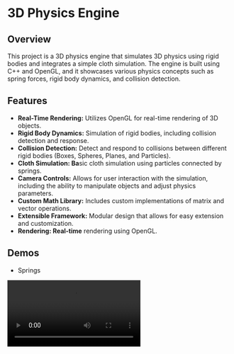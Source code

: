 # 3D Physics Engine
## Overview

This project is a 3D physics engine that simulates 3D physics using rigid bodies and integrates a simple cloth simulation. The engine is built using C++ and OpenGL, and it showcases various physics concepts such as spring forces, rigid body dynamics, and collision detection.

## Features

- **Real-Time Rendering:** Utilizes OpenGL for real-time rendering of 3D objects.
- **Rigid Body Dynamics:** Simulation of rigid bodies, including collision detection and response.
- **Collision Detection:** Detect and respond to collisions between different rigid bodies (Boxes, Spheres, Planes, and Particles).
- **Cloth Simulation: Ba**sic cloth simulation using particles connected by springs.
- **Camera Controls:** Allows for user interaction with the simulation, including the ability to manipulate objects and adjust physics parameters.
- **Custom Math Library:** Includes custom implementations of matrix and vector operations.
- **Extensible Framework:** Modular design that allows for easy extension and customization.
- **Rendering: Real-time** rendering using OpenGL.

## Demos
- Springs
<video src="https://github.com/Ahm3dGI1/3D-Physics-Engine/assets/85696822/cec41150-6f0c-4688-9353-923f2963c3f1" width="300" />
- Cloth Simulation
<video src="https://github.com/Ahm3dGI1/3D-Physics-Engine/assets/85696822/cf448ac5-c26b-432b-bb25-da0dd2783a27" width="300" />
- Rigid body physics
<video src="https://github.com/Ahm3dGI1/3D-Physics-Engine/assets/85696822/bf573b02-3184-4848-bcea-13aa0665dd25" width="300" />
- Ico Spheres with different subdivision levels
<video src="https://github.com/Ahm3dGI1/3D-Physics-Engine/assets/85696822/53ccef04-9d74-4025-84a9-13696e7f1775" width="300" />


## Getting Started
### Prerequisites

- C++ compiler (e.g., g++, clang++)
- OpenGL
- CMake
- GLFW

### Build Instructions
I'm working on adding a GUI that allows for a sandbox mode so that the user can experiment with whatever they want and run demos easily, but it's not available yet. So, to build custom scenes you can edit the main.cpp file in the src folder using functions and datatypes mentioned in the next section.

## Usage
### Controls
 
 - W/A/S/D: Move the camera
 - Mouse: Rotate the camera
 - Space: Apply a force to the selected object (in specific demos)
 - R: Reset the simulation

### Building Scenes 
- To build custom scenes, you can modify the main.cpp file. The current main.cpp is an example of how to set up a basic scene with physics objects, camera controls, and collision handling.

- To add new physics objects, use the PhysicsObject class and specify the shape, position, mass, and restitution coefficient. For example:

```cpp
                                    // Box Shape        // position      // Mass and damping
objects.push_back(PhysicsObject(make_unique<Box>(), Vec3(0.0f, 10.0f, 0.0f), 5.0f, .7f));
                // Sphere of radius 1 and 3 subdivisions        // Position    // Mass and Damping
objects.push_back(PhysicsObject(make_unique<Sphere>(1.0, 3), Vec3(5.0f, 10.0f, 0.0f), 5.0f, .7f));
```

- Or you can add cloth or spring objects using:
```cpp
        // Length, width, spacing, flexibility, mass, position
Cloth cloth(10, 10, 3.0f, 1.0f, 1.0f, Vec3(0.0f, 0.0f, 0.0f));
        // Node1, Node2, Rest Length, Stiffness
Spring spring(object[0], object[1], 2.0f, 1.0f)
```

- To modify inputs you can change the ```void ProcessUserInput(GLFWwindow* window)``` at the end of the main.cpp file.

- The math library includes custom implementations of common mathematical operations and data structures, such as vectors and matrices.

## Contributing
Contributions are welcome! Please fork the repository and submit a pull request with your changes.

## Contact
For any questions or inquiries, please contact me at ahmedgouda797@gmail.com.
